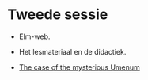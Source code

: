 # Tweede sessie

+ Elm-web.

+ Het lesmateriaal en de didactiek.

+ [The case of the mysterious Umenum](umenum)
